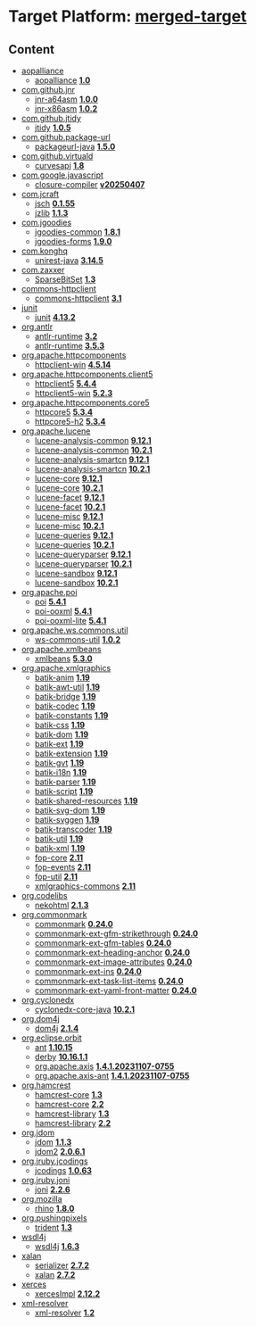 # Target Platform: [merged-target](https://github.com/eclipse-orbit/orbit-simrel/blob/main/maven-bnd/tp/MavenBND.target)

## Content
 - [aopalliance](https://repo1.maven.org/maven2/aopalliance/)
    - [aopalliance](https://repo1.maven.org/maven2/aopalliance/aopalliance/) **[1.0](https://repo1.maven.org/maven2/aopalliance/aopalliance/1.0)**
 - [com.github.jnr](https://repo1.maven.org/maven2/com/github/jnr/)
    - [jnr-a64asm](https://repo1.maven.org/maven2/com/github/jnr/jnr-a64asm/) **[1.0.0](https://repo1.maven.org/maven2/com/github/jnr/jnr-a64asm/1.0.0)**
    - [jnr-x86asm](https://repo1.maven.org/maven2/com/github/jnr/jnr-x86asm/) **[1.0.2](https://repo1.maven.org/maven2/com/github/jnr/jnr-x86asm/1.0.2)**
 - [com.github.jtidy](https://repo1.maven.org/maven2/com/github/jtidy/)
    - [jtidy](https://repo1.maven.org/maven2/com/github/jtidy/jtidy/) **[1.0.5](https://repo1.maven.org/maven2/com/github/jtidy/jtidy/1.0.5)**
 - [com.github.package-url](https://repo1.maven.org/maven2/com/github/package-url/)
    - [packageurl-java](https://repo1.maven.org/maven2/com/github/package-url/packageurl-java/) **[1.5.0](https://repo1.maven.org/maven2/com/github/package-url/packageurl-java/1.5.0)**
 - [com.github.virtuald](https://repo1.maven.org/maven2/com/github/virtuald/)
    - [curvesapi](https://repo1.maven.org/maven2/com/github/virtuald/curvesapi/) **[1.8](https://repo1.maven.org/maven2/com/github/virtuald/curvesapi/1.8)**
 - [com.google.javascript](https://repo1.maven.org/maven2/com/google/javascript/)
    - [closure-compiler](https://repo1.maven.org/maven2/com/google/javascript/closure-compiler/) **[v20250407](https://repo1.maven.org/maven2/com/google/javascript/closure-compiler/v20250407)**
 - [com.jcraft](https://repo1.maven.org/maven2/com/jcraft/)
    - [jsch](https://repo1.maven.org/maven2/com/jcraft/jsch/) **[0.1.55](https://repo1.maven.org/maven2/com/jcraft/jsch/0.1.55)**
    - [jzlib](https://repo1.maven.org/maven2/com/jcraft/jzlib/) **[1.1.3](https://repo1.maven.org/maven2/com/jcraft/jzlib/1.1.3)**
 - [com.jgoodies](https://repo1.maven.org/maven2/com/jgoodies/)
    - [jgoodies-common](https://repo1.maven.org/maven2/com/jgoodies/jgoodies-common/) **[1.8.1](https://repo1.maven.org/maven2/com/jgoodies/jgoodies-common/1.8.1)**
    - [jgoodies-forms](https://repo1.maven.org/maven2/com/jgoodies/jgoodies-forms/) **[1.9.0](https://repo1.maven.org/maven2/com/jgoodies/jgoodies-forms/1.9.0)**
 - [com.konghq](https://repo1.maven.org/maven2/com/konghq/)
    - [unirest-java](https://repo1.maven.org/maven2/com/konghq/unirest-java/) **[3.14.5](https://repo1.maven.org/maven2/com/konghq/unirest-java/3.14.5)**
 - [com.zaxxer](https://repo1.maven.org/maven2/com/zaxxer/)
    - [SparseBitSet](https://repo1.maven.org/maven2/com/zaxxer/SparseBitSet/) **[1.3](https://repo1.maven.org/maven2/com/zaxxer/SparseBitSet/1.3)**
 - [commons-httpclient](https://repo1.maven.org/maven2/commons-httpclient/)
    - [commons-httpclient](https://repo1.maven.org/maven2/commons-httpclient/commons-httpclient/) **[3.1](https://repo1.maven.org/maven2/commons-httpclient/commons-httpclient/3.1)**
 - [junit](https://repo1.maven.org/maven2/junit/)
    - [junit](https://repo1.maven.org/maven2/junit/junit/) **[4.13.2](https://repo1.maven.org/maven2/junit/junit/4.13.2)**
 - [org.antlr](https://repo1.maven.org/maven2/org/antlr/)
    - [antlr-runtime](https://repo1.maven.org/maven2/org/antlr/antlr-runtime/) **[3.2](https://repo1.maven.org/maven2/org/antlr/antlr-runtime/3.2)**
    - [antlr-runtime](https://repo1.maven.org/maven2/org/antlr/antlr-runtime/) **[3.5.3](https://repo1.maven.org/maven2/org/antlr/antlr-runtime/3.5.3)**
 - [org.apache.httpcomponents](https://repo1.maven.org/maven2/org/apache/httpcomponents/)
    - [httpclient-win](https://repo1.maven.org/maven2/org/apache/httpcomponents/httpclient-win/) **[4.5.14](https://repo1.maven.org/maven2/org/apache/httpcomponents/httpclient-win/4.5.14)**
 - [org.apache.httpcomponents.client5](https://repo1.maven.org/maven2/org/apache/httpcomponents/client5/)
    - [httpclient5](https://repo1.maven.org/maven2/org/apache/httpcomponents/client5/httpclient5/) **[5.4.4](https://repo1.maven.org/maven2/org/apache/httpcomponents/client5/httpclient5/5.4.4)**
    - [httpclient5-win](https://repo1.maven.org/maven2/org/apache/httpcomponents/client5/httpclient5-win/) **[5.2.3](https://repo1.maven.org/maven2/org/apache/httpcomponents/client5/httpclient5-win/5.2.3)**
 - [org.apache.httpcomponents.core5](https://repo1.maven.org/maven2/org/apache/httpcomponents/core5/)
    - [httpcore5](https://repo1.maven.org/maven2/org/apache/httpcomponents/core5/httpcore5/) **[5.3.4](https://repo1.maven.org/maven2/org/apache/httpcomponents/core5/httpcore5/5.3.4)**
    - [httpcore5-h2](https://repo1.maven.org/maven2/org/apache/httpcomponents/core5/httpcore5-h2/) **[5.3.4](https://repo1.maven.org/maven2/org/apache/httpcomponents/core5/httpcore5-h2/5.3.4)**
 - [org.apache.lucene](https://repo1.maven.org/maven2/org/apache/lucene/)
    - [lucene-analysis-common](https://repo1.maven.org/maven2/org/apache/lucene/lucene-analysis-common/) **[9.12.1](https://repo1.maven.org/maven2/org/apache/lucene/lucene-analysis-common/9.12.1)**
    - [lucene-analysis-common](https://repo1.maven.org/maven2/org/apache/lucene/lucene-analysis-common/) **[10.2.1](https://repo1.maven.org/maven2/org/apache/lucene/lucene-analysis-common/10.2.1)**
    - [lucene-analysis-smartcn](https://repo1.maven.org/maven2/org/apache/lucene/lucene-analysis-smartcn/) **[9.12.1](https://repo1.maven.org/maven2/org/apache/lucene/lucene-analysis-smartcn/9.12.1)**
    - [lucene-analysis-smartcn](https://repo1.maven.org/maven2/org/apache/lucene/lucene-analysis-smartcn/) **[10.2.1](https://repo1.maven.org/maven2/org/apache/lucene/lucene-analysis-smartcn/10.2.1)**
    - [lucene-core](https://repo1.maven.org/maven2/org/apache/lucene/lucene-core/) **[9.12.1](https://repo1.maven.org/maven2/org/apache/lucene/lucene-core/9.12.1)**
    - [lucene-core](https://repo1.maven.org/maven2/org/apache/lucene/lucene-core/) **[10.2.1](https://repo1.maven.org/maven2/org/apache/lucene/lucene-core/10.2.1)**
    - [lucene-facet](https://repo1.maven.org/maven2/org/apache/lucene/lucene-facet/) **[9.12.1](https://repo1.maven.org/maven2/org/apache/lucene/lucene-facet/9.12.1)**
    - [lucene-facet](https://repo1.maven.org/maven2/org/apache/lucene/lucene-facet/) **[10.2.1](https://repo1.maven.org/maven2/org/apache/lucene/lucene-facet/10.2.1)**
    - [lucene-misc](https://repo1.maven.org/maven2/org/apache/lucene/lucene-misc/) **[9.12.1](https://repo1.maven.org/maven2/org/apache/lucene/lucene-misc/9.12.1)**
    - [lucene-misc](https://repo1.maven.org/maven2/org/apache/lucene/lucene-misc/) **[10.2.1](https://repo1.maven.org/maven2/org/apache/lucene/lucene-misc/10.2.1)**
    - [lucene-queries](https://repo1.maven.org/maven2/org/apache/lucene/lucene-queries/) **[9.12.1](https://repo1.maven.org/maven2/org/apache/lucene/lucene-queries/9.12.1)**
    - [lucene-queries](https://repo1.maven.org/maven2/org/apache/lucene/lucene-queries/) **[10.2.1](https://repo1.maven.org/maven2/org/apache/lucene/lucene-queries/10.2.1)**
    - [lucene-queryparser](https://repo1.maven.org/maven2/org/apache/lucene/lucene-queryparser/) **[9.12.1](https://repo1.maven.org/maven2/org/apache/lucene/lucene-queryparser/9.12.1)**
    - [lucene-queryparser](https://repo1.maven.org/maven2/org/apache/lucene/lucene-queryparser/) **[10.2.1](https://repo1.maven.org/maven2/org/apache/lucene/lucene-queryparser/10.2.1)**
    - [lucene-sandbox](https://repo1.maven.org/maven2/org/apache/lucene/lucene-sandbox/) **[9.12.1](https://repo1.maven.org/maven2/org/apache/lucene/lucene-sandbox/9.12.1)**
    - [lucene-sandbox](https://repo1.maven.org/maven2/org/apache/lucene/lucene-sandbox/) **[10.2.1](https://repo1.maven.org/maven2/org/apache/lucene/lucene-sandbox/10.2.1)**
 - [org.apache.poi](https://repo1.maven.org/maven2/org/apache/poi/)
    - [poi](https://repo1.maven.org/maven2/org/apache/poi/poi/) **[5.4.1](https://repo1.maven.org/maven2/org/apache/poi/poi/5.4.1)**
    - [poi-ooxml](https://repo1.maven.org/maven2/org/apache/poi/poi-ooxml/) **[5.4.1](https://repo1.maven.org/maven2/org/apache/poi/poi-ooxml/5.4.1)**
    - [poi-ooxml-lite](https://repo1.maven.org/maven2/org/apache/poi/poi-ooxml-lite/) **[5.4.1](https://repo1.maven.org/maven2/org/apache/poi/poi-ooxml-lite/5.4.1)**
 - [org.apache.ws.commons.util](https://repo1.maven.org/maven2/org/apache/ws/commons/util/)
    - [ws-commons-util](https://repo1.maven.org/maven2/org/apache/ws/commons/util/ws-commons-util/) **[1.0.2](https://repo1.maven.org/maven2/org/apache/ws/commons/util/ws-commons-util/1.0.2)**
 - [org.apache.xmlbeans](https://repo1.maven.org/maven2/org/apache/xmlbeans/)
    - [xmlbeans](https://repo1.maven.org/maven2/org/apache/xmlbeans/xmlbeans/) **[5.3.0](https://repo1.maven.org/maven2/org/apache/xmlbeans/xmlbeans/5.3.0)**
 - [org.apache.xmlgraphics](https://repo1.maven.org/maven2/org/apache/xmlgraphics/)
    - [batik-anim](https://repo1.maven.org/maven2/org/apache/xmlgraphics/batik-anim/) **[1.19](https://repo1.maven.org/maven2/org/apache/xmlgraphics/batik-anim/1.19)**
    - [batik-awt-util](https://repo1.maven.org/maven2/org/apache/xmlgraphics/batik-awt-util/) **[1.19](https://repo1.maven.org/maven2/org/apache/xmlgraphics/batik-awt-util/1.19)**
    - [batik-bridge](https://repo1.maven.org/maven2/org/apache/xmlgraphics/batik-bridge/) **[1.19](https://repo1.maven.org/maven2/org/apache/xmlgraphics/batik-bridge/1.19)**
    - [batik-codec](https://repo1.maven.org/maven2/org/apache/xmlgraphics/batik-codec/) **[1.19](https://repo1.maven.org/maven2/org/apache/xmlgraphics/batik-codec/1.19)**
    - [batik-constants](https://repo1.maven.org/maven2/org/apache/xmlgraphics/batik-constants/) **[1.19](https://repo1.maven.org/maven2/org/apache/xmlgraphics/batik-constants/1.19)**
    - [batik-css](https://repo1.maven.org/maven2/org/apache/xmlgraphics/batik-css/) **[1.19](https://repo1.maven.org/maven2/org/apache/xmlgraphics/batik-css/1.19)**
    - [batik-dom](https://repo1.maven.org/maven2/org/apache/xmlgraphics/batik-dom/) **[1.19](https://repo1.maven.org/maven2/org/apache/xmlgraphics/batik-dom/1.19)**
    - [batik-ext](https://repo1.maven.org/maven2/org/apache/xmlgraphics/batik-ext/) **[1.19](https://repo1.maven.org/maven2/org/apache/xmlgraphics/batik-ext/1.19)**
    - [batik-extension](https://repo1.maven.org/maven2/org/apache/xmlgraphics/batik-extension/) **[1.19](https://repo1.maven.org/maven2/org/apache/xmlgraphics/batik-extension/1.19)**
    - [batik-gvt](https://repo1.maven.org/maven2/org/apache/xmlgraphics/batik-gvt/) **[1.19](https://repo1.maven.org/maven2/org/apache/xmlgraphics/batik-gvt/1.19)**
    - [batik-i18n](https://repo1.maven.org/maven2/org/apache/xmlgraphics/batik-i18n/) **[1.19](https://repo1.maven.org/maven2/org/apache/xmlgraphics/batik-i18n/1.19)**
    - [batik-parser](https://repo1.maven.org/maven2/org/apache/xmlgraphics/batik-parser/) **[1.19](https://repo1.maven.org/maven2/org/apache/xmlgraphics/batik-parser/1.19)**
    - [batik-script](https://repo1.maven.org/maven2/org/apache/xmlgraphics/batik-script/) **[1.19](https://repo1.maven.org/maven2/org/apache/xmlgraphics/batik-script/1.19)**
    - [batik-shared-resources](https://repo1.maven.org/maven2/org/apache/xmlgraphics/batik-shared-resources/) **[1.19](https://repo1.maven.org/maven2/org/apache/xmlgraphics/batik-shared-resources/1.19)**
    - [batik-svg-dom](https://repo1.maven.org/maven2/org/apache/xmlgraphics/batik-svg-dom/) **[1.19](https://repo1.maven.org/maven2/org/apache/xmlgraphics/batik-svg-dom/1.19)**
    - [batik-svggen](https://repo1.maven.org/maven2/org/apache/xmlgraphics/batik-svggen/) **[1.19](https://repo1.maven.org/maven2/org/apache/xmlgraphics/batik-svggen/1.19)**
    - [batik-transcoder](https://repo1.maven.org/maven2/org/apache/xmlgraphics/batik-transcoder/) **[1.19](https://repo1.maven.org/maven2/org/apache/xmlgraphics/batik-transcoder/1.19)**
    - [batik-util](https://repo1.maven.org/maven2/org/apache/xmlgraphics/batik-util/) **[1.19](https://repo1.maven.org/maven2/org/apache/xmlgraphics/batik-util/1.19)**
    - [batik-xml](https://repo1.maven.org/maven2/org/apache/xmlgraphics/batik-xml/) **[1.19](https://repo1.maven.org/maven2/org/apache/xmlgraphics/batik-xml/1.19)**
    - [fop-core](https://repo1.maven.org/maven2/org/apache/xmlgraphics/fop-core/) **[2.11](https://repo1.maven.org/maven2/org/apache/xmlgraphics/fop-core/2.11)**
    - [fop-events](https://repo1.maven.org/maven2/org/apache/xmlgraphics/fop-events/) **[2.11](https://repo1.maven.org/maven2/org/apache/xmlgraphics/fop-events/2.11)**
    - [fop-util](https://repo1.maven.org/maven2/org/apache/xmlgraphics/fop-util/) **[2.11](https://repo1.maven.org/maven2/org/apache/xmlgraphics/fop-util/2.11)**
    - [xmlgraphics-commons](https://repo1.maven.org/maven2/org/apache/xmlgraphics/xmlgraphics-commons/) **[2.11](https://repo1.maven.org/maven2/org/apache/xmlgraphics/xmlgraphics-commons/2.11)**
 - [org.codelibs](https://repo1.maven.org/maven2/org/codelibs/)
    - [nekohtml](https://repo1.maven.org/maven2/org/codelibs/nekohtml/) **[2.1.3](https://repo1.maven.org/maven2/org/codelibs/nekohtml/2.1.3)**
 - [org.commonmark](https://repo1.maven.org/maven2/org/commonmark/)
    - [commonmark](https://repo1.maven.org/maven2/org/commonmark/commonmark/) **[0.24.0](https://repo1.maven.org/maven2/org/commonmark/commonmark/0.24.0)**
    - [commonmark-ext-gfm-strikethrough](https://repo1.maven.org/maven2/org/commonmark/commonmark-ext-gfm-strikethrough/) **[0.24.0](https://repo1.maven.org/maven2/org/commonmark/commonmark-ext-gfm-strikethrough/0.24.0)**
    - [commonmark-ext-gfm-tables](https://repo1.maven.org/maven2/org/commonmark/commonmark-ext-gfm-tables/) **[0.24.0](https://repo1.maven.org/maven2/org/commonmark/commonmark-ext-gfm-tables/0.24.0)**
    - [commonmark-ext-heading-anchor](https://repo1.maven.org/maven2/org/commonmark/commonmark-ext-heading-anchor/) **[0.24.0](https://repo1.maven.org/maven2/org/commonmark/commonmark-ext-heading-anchor/0.24.0)**
    - [commonmark-ext-image-attributes](https://repo1.maven.org/maven2/org/commonmark/commonmark-ext-image-attributes/) **[0.24.0](https://repo1.maven.org/maven2/org/commonmark/commonmark-ext-image-attributes/0.24.0)**
    - [commonmark-ext-ins](https://repo1.maven.org/maven2/org/commonmark/commonmark-ext-ins/) **[0.24.0](https://repo1.maven.org/maven2/org/commonmark/commonmark-ext-ins/0.24.0)**
    - [commonmark-ext-task-list-items](https://repo1.maven.org/maven2/org/commonmark/commonmark-ext-task-list-items/) **[0.24.0](https://repo1.maven.org/maven2/org/commonmark/commonmark-ext-task-list-items/0.24.0)**
    - [commonmark-ext-yaml-front-matter](https://repo1.maven.org/maven2/org/commonmark/commonmark-ext-yaml-front-matter/) **[0.24.0](https://repo1.maven.org/maven2/org/commonmark/commonmark-ext-yaml-front-matter/0.24.0)**
 - [org.cyclonedx](https://repo1.maven.org/maven2/org/cyclonedx/)
    - [cyclonedx-core-java](https://repo1.maven.org/maven2/org/cyclonedx/cyclonedx-core-java/) **[10.2.1](https://repo1.maven.org/maven2/org/cyclonedx/cyclonedx-core-java/10.2.1)**
 - [org.dom4j](https://repo1.maven.org/maven2/org/dom4j/)
    - [dom4j](https://repo1.maven.org/maven2/org/dom4j/dom4j/) **[2.1.4](https://repo1.maven.org/maven2/org/dom4j/dom4j/2.1.4)**
 - [org.eclipse.orbit](https://repo.eclipse.org/content/repositories/orbit-approved-artifacts/org/eclipse/orbit/)
    - [ant](https://repo.eclipse.org/content/repositories/orbit-approved-artifacts/org/eclipse/orbit/ant/) **[1.10.15](https://repo.eclipse.org/content/repositories/orbit-approved-artifacts/org/eclipse/orbit/ant/1.10.15)**
    - [derby](https://repo.eclipse.org/content/repositories/orbit-approved-artifacts/org/eclipse/orbit/derby/) **[10.16.1.1](https://repo.eclipse.org/content/repositories/orbit-approved-artifacts/org/eclipse/orbit/derby/10.16.1.1)**
    - [org.apache.axis](https://repo.eclipse.org/content/repositories/orbit-approved-artifacts/org/eclipse/orbit/org.apache.axis/) **[1.4.1.20231107-0755](https://repo.eclipse.org/content/repositories/orbit-approved-artifacts/org/eclipse/orbit/org.apache.axis/1.4.1.20231107-0755)**
    - [org.apache.axis-ant](https://repo.eclipse.org/content/repositories/orbit-approved-artifacts/org/eclipse/orbit/org.apache.axis-ant/) **[1.4.1.20231107-0755](https://repo.eclipse.org/content/repositories/orbit-approved-artifacts/org/eclipse/orbit/org.apache.axis-ant/1.4.1.20231107-0755)**
 - [org.hamcrest](https://repo1.maven.org/maven2/org/hamcrest/)
    - [hamcrest-core](https://repo1.maven.org/maven2/org/hamcrest/hamcrest-core/) **[1.3](https://repo1.maven.org/maven2/org/hamcrest/hamcrest-core/1.3)**
    - [hamcrest-core](https://repo1.maven.org/maven2/org/hamcrest/hamcrest-core/) **[2.2](https://repo1.maven.org/maven2/org/hamcrest/hamcrest-core/2.2)**
    - [hamcrest-library](https://repo1.maven.org/maven2/org/hamcrest/hamcrest-library/) **[1.3](https://repo1.maven.org/maven2/org/hamcrest/hamcrest-library/1.3)**
    - [hamcrest-library](https://repo1.maven.org/maven2/org/hamcrest/hamcrest-library/) **[2.2](https://repo1.maven.org/maven2/org/hamcrest/hamcrest-library/2.2)**
 - [org.jdom](https://repo1.maven.org/maven2/org/jdom/)
    - [jdom](https://repo1.maven.org/maven2/org/jdom/jdom/) **[1.1.3](https://repo1.maven.org/maven2/org/jdom/jdom/1.1.3)**
    - [jdom2](https://repo1.maven.org/maven2/org/jdom/jdom2/) **[2.0.6.1](https://repo1.maven.org/maven2/org/jdom/jdom2/2.0.6.1)**
 - [org.jruby.jcodings](https://repo1.maven.org/maven2/org/jruby/jcodings/)
    - [jcodings](https://repo1.maven.org/maven2/org/jruby/jcodings/jcodings/) **[1.0.63](https://repo1.maven.org/maven2/org/jruby/jcodings/jcodings/1.0.63)**
 - [org.jruby.joni](https://repo1.maven.org/maven2/org/jruby/joni/)
    - [joni](https://repo1.maven.org/maven2/org/jruby/joni/joni/) **[2.2.6](https://repo1.maven.org/maven2/org/jruby/joni/joni/2.2.6)**
 - [org.mozilla](https://repo1.maven.org/maven2/org/mozilla/)
    - [rhino](https://repo1.maven.org/maven2/org/mozilla/rhino/) **[1.8.0](https://repo1.maven.org/maven2/org/mozilla/rhino/1.8.0)**
 - [org.pushingpixels](https://repo1.maven.org/maven2/org/pushingpixels/)
    - [trident](https://repo1.maven.org/maven2/org/pushingpixels/trident/) **[1.3](https://repo1.maven.org/maven2/org/pushingpixels/trident/1.3)**
 - [wsdl4j](https://repo1.maven.org/maven2/wsdl4j/)
    - [wsdl4j](https://repo1.maven.org/maven2/wsdl4j/wsdl4j/) **[1.6.3](https://repo1.maven.org/maven2/wsdl4j/wsdl4j/1.6.3)**
 - [xalan](https://repo1.maven.org/maven2/xalan/)
    - [serializer](https://repo1.maven.org/maven2/xalan/serializer/) **[2.7.2](https://repo1.maven.org/maven2/xalan/serializer/2.7.2)**
    - [xalan](https://repo1.maven.org/maven2/xalan/xalan/) **[2.7.2](https://repo1.maven.org/maven2/xalan/xalan/2.7.2)**
 - [xerces](https://repo1.maven.org/maven2/xerces/)
    - [xercesImpl](https://repo1.maven.org/maven2/xerces/xercesImpl/) **[2.12.2](https://repo1.maven.org/maven2/xerces/xercesImpl/2.12.2)**
 - [xml-resolver](https://repo1.maven.org/maven2/xml-resolver/)
    - [xml-resolver](https://repo1.maven.org/maven2/xml-resolver/xml-resolver/) **[1.2](https://repo1.maven.org/maven2/xml-resolver/xml-resolver/1.2)**
